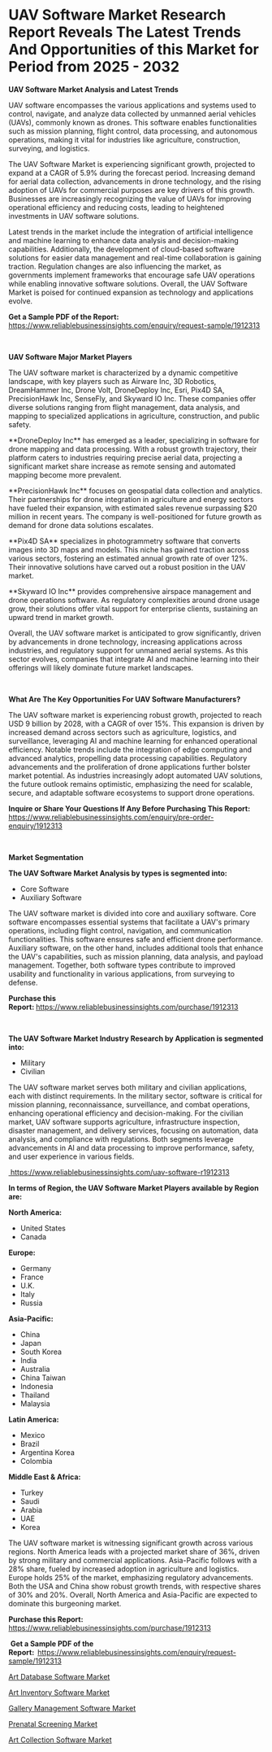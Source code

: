 <p><h1>UAV Software Market Research Report Reveals The Latest Trends And Opportunities of this Market for Period from 2025 - 2032</h1></p><p><strong>UAV Software Market Analysis and Latest Trends</strong></p>
<p><p>UAV software encompasses the various applications and systems used to control, navigate, and analyze data collected by unmanned aerial vehicles (UAVs), commonly known as drones. This software enables functionalities such as mission planning, flight control, data processing, and autonomous operations, making it vital for industries like agriculture, construction, surveying, and logistics.</p><p>The UAV Software Market is experiencing significant growth, projected to expand at a CAGR of 5.9% during the forecast period. Increasing demand for aerial data collection, advancements in drone technology, and the rising adoption of UAVs for commercial purposes are key drivers of this growth. Businesses are increasingly recognizing the value of UAVs for improving operational efficiency and reducing costs, leading to heightened investments in UAV software solutions.</p><p>Latest trends in the market include the integration of artificial intelligence and machine learning to enhance data analysis and decision-making capabilities. Additionally, the development of cloud-based software solutions for easier data management and real-time collaboration is gaining traction. Regulation changes are also influencing the market, as governments implement frameworks that encourage safe UAV operations while enabling innovative software solutions. Overall, the UAV Software Market is poised for continued expansion as technology and applications evolve.</p></p>
<p><strong>Get a Sample PDF of the Report:&nbsp;</strong> <a href="https://www.reliablebusinessinsights.com/enquiry/request-sample/1912313?utm_campaign=1117&utm_medium=2&utm_source=Github&utm_content=ia&utm_term=09032025&utm_id=uav-software">https://www.reliablebusinessinsights.com/enquiry/request-sample/1912313</a></p>
<p>&nbsp;</p>
<p><strong>UAV Software Major Market Players</strong></p>
<p><p>The UAV software market is characterized by a dynamic competitive landscape, with key players such as Airware Inc, 3D Robotics, DreamHammer Inc, Drone Volt, DroneDeploy Inc, Esri, Pix4D SA, PrecisionHawk Inc, SenseFly, and Skyward IO Inc. These companies offer diverse solutions ranging from flight management, data analysis, and mapping to specialized applications in agriculture, construction, and public safety.</p><p>**DroneDeploy Inc** has emerged as a leader, specializing in software for drone mapping and data processing. With a robust growth trajectory, their platform caters to industries requiring precise aerial data, projecting a significant market share increase as remote sensing and automated mapping become more prevalent.</p><p>**PrecisionHawk Inc** focuses on geospatial data collection and analytics. Their partnerships for drone integration in agriculture and energy sectors have fueled their expansion, with estimated sales revenue surpassing $20 million in recent years. The company is well-positioned for future growth as demand for drone data solutions escalates.</p><p>**Pix4D SA** specializes in photogrammetry software that converts images into 3D maps and models. This niche has gained traction across various sectors, fostering an estimated annual growth rate of over 12%. Their innovative solutions have carved out a robust position in the UAV market.</p><p>**Skyward IO Inc** provides comprehensive airspace management and drone operations software. As regulatory complexities around drone usage grow, their solutions offer vital support for enterprise clients, sustaining an upward trend in market growth.</p><p>Overall, the UAV software market is anticipated to grow significantly, driven by advancements in drone technology, increasing applications across industries, and regulatory support for unmanned aerial systems. As this sector evolves, companies that integrate AI and machine learning into their offerings will likely dominate future market landscapes.</p></p>
<p>&nbsp;</p>
<p><strong>What Are The Key Opportunities For UAV Software Manufacturers?</strong></p>
<p><p>The UAV software market is experiencing robust growth, projected to reach USD 9 billion by 2028, with a CAGR of over 15%. This expansion is driven by increased demand across sectors such as agriculture, logistics, and surveillance, leveraging AI and machine learning for enhanced operational efficiency. Notable trends include the integration of edge computing and advanced analytics, propelling data processing capabilities. Regulatory advancements and the proliferation of drone applications further bolster market potential. As industries increasingly adopt automated UAV solutions, the future outlook remains optimistic, emphasizing the need for scalable, secure, and adaptable software ecosystems to support drone operations.</p></p>
<p><strong>Inquire or Share Your Questions If Any Before Purchasing This Report:</strong> <a href="https://www.reliablebusinessinsights.com/enquiry/pre-order-enquiry/1912313?utm_campaign=1117&utm_medium=2&utm_source=Github&utm_content=ia&utm_term=09032025&utm_id=uav-software">https://www.reliablebusinessinsights.com/enquiry/pre-order-enquiry/1912313</a></p>
<p>&nbsp;</p>
<p><strong>Market Segmentation</strong></p>
<p><strong>The UAV Software Market Analysis by types is segmented into:</strong></p>
<p><ul><li>Core Software</li><li>Auxiliary Software</li></ul></p>
<p><p>The UAV software market is divided into core and auxiliary software. Core software encompasses essential systems that facilitate a UAV's primary operations, including flight control, navigation, and communication functionalities. This software ensures safe and efficient drone performance. Auxiliary software, on the other hand, includes additional tools that enhance the UAV's capabilities, such as mission planning, data analysis, and payload management. Together, both software types contribute to improved usability and functionality in various applications, from surveying to defense.</p></p>
<p><strong>Purchase this Report:&nbsp;</strong><a href="https://www.reliablebusinessinsights.com/purchase/1912313?utm_campaign=1117&utm_medium=2&utm_source=Github&utm_content=ia&utm_term=09032025&utm_id=uav-software">https://www.reliablebusinessinsights.com/purchase/1912313</a></p>
<p>&nbsp;</p>
<p><strong>The UAV Software Market Industry Research by Application is segmented into:</strong></p>
<p><ul><li>Military</li><li>Civilian</li></ul></p>
<p><p>The UAV software market serves both military and civilian applications, each with distinct requirements. In the military sector, software is critical for mission planning, reconnaissance, surveillance, and combat operations, enhancing operational efficiency and decision-making. For the civilian market, UAV software supports agriculture, infrastructure inspection, disaster management, and delivery services, focusing on automation, data analysis, and compliance with regulations. Both segments leverage advancements in AI and data processing to improve performance, safety, and user experience in various fields.</p></p>
<p><a href="https://www.reliablebusinessinsights.com/uav-software-r1912313?utm_campaign=1117&utm_medium=2&utm_source=Github&utm_content=ia&utm_term=09032025&utm_id=uav-software">&nbsp;https://www.reliablebusinessinsights.com/uav-software-r1912313</a></p>
<p><strong>In terms of Region, the UAV Software Market Players available by Region are:</strong></p>
<p>
    <p> <strong> North America: </strong>
        <ul>
            <li>United States</li>
            <li>Canada</li>
        </ul>
        </p> 
    <p> <strong> Europe: </strong>
        <ul>
            <li>Germany</li>
            <li>France</li>
            <li>U.K.</li>
            <li>Italy</li>
            <li>Russia</li>
        </ul>
        </p> 
    <p> <strong> Asia-Pacific: </strong>
        <ul>
            <li>China</li>
            <li>Japan</li>
            <li>South Korea</li>
            <li>India</li>
            <li>Australia</li>
            <li>China Taiwan</li>
            <li>Indonesia</li>
            <li>Thailand</li>
            <li>Malaysia</li>
        </ul>
        </p> 
    <p> <strong> Latin America: </strong>
        <ul>
            <li>Mexico</li>
            <li>Brazil</li>
            <li>Argentina Korea</li>
            <li>Colombia</li>
        </ul>
        </p> 
    <p> <strong> Middle East & Africa: </strong>
        <ul>
            <li>Turkey</li>
            <li>Saudi</li>
            <li>Arabia</li>
            <li>UAE</li>
            <li>Korea</li>
        </ul>
    </p>
    </p>
<p><p>The UAV software market is witnessing significant growth across various regions. North America leads with a projected market share of 36%, driven by strong military and commercial applications. Asia-Pacific follows with a 28% share, fueled by increased adoption in agriculture and logistics. Europe holds 25% of the market, emphasizing regulatory advancements. Both the USA and China show robust growth trends, with respective shares of 30% and 20%. Overall, North America and Asia-Pacific are expected to dominate this burgeoning market.</p></p>
<p><strong>Purchase this Report: </strong><a href="https://www.reliablebusinessinsights.com/purchase/1912313?utm_campaign=1117&utm_medium=2&utm_source=Github&utm_content=ia&utm_term=09032025&utm_id=uav-software">https://www.reliablebusinessinsights.com/purchase/1912313</a></p>
<p>&nbsp;<strong>Get a Sample PDF of the Report:&nbsp;&nbsp;</strong><a href="https://www.reliablebusinessinsights.com/enquiry/request-sample/1912313?utm_campaign=1117&utm_medium=2&utm_source=Github&utm_content=ia&utm_term=09032025&utm_id=uav-software">https://www.reliablebusinessinsights.com/enquiry/request-sample/1912313</a></p>
<p><strong></strong></p>
<p><p><a href="https://github.com/nwogudimouix/Market-Research-Report-List-1/blob/main/art-database-software-market.md?utm_campaign=1117&utm_medium=2&utm_source=Github&utm_content=ia&utm_term=09032025&utm_id=uav-software">Art Database Software Market</a></p><p><a href="https://github.com/elceryaneik/Market-Research-Report-List-1/blob/main/art-inventory-software-market.md?utm_campaign=1117&utm_medium=2&utm_source=Github&utm_content=ia&utm_term=09032025&utm_id=uav-software">Art Inventory Software Market</a></p><p><a href="https://github.com/okornevonywx/Market-Research-Report-List-1/blob/main/gallery-management-software-market.md?utm_campaign=1117&utm_medium=2&utm_source=Github&utm_content=ia&utm_term=09032025&utm_id=uav-software">Gallery Management Software Market</a></p><p><a href="https://github.com/luhleickov/Market-Research-Report-List-1/blob/main/prenatal-screening-market.md?utm_campaign=1117&utm_medium=2&utm_source=Github&utm_content=ia&utm_term=09032025&utm_id=uav-software">Prenatal Screening Market</a></p><p><a href="https://github.com/sukeldrage0g/Market-Research-Report-List-1/blob/main/art-collection-software-market.md?utm_campaign=1117&utm_medium=2&utm_source=Github&utm_content=ia&utm_term=09032025&utm_id=uav-software">Art Collection Software Market</a></p></p>